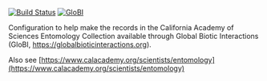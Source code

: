 [![Build Status](https://travis-ci.com/globalbioticinteractions/cas-ent.svg)](https://travis-ci.com/globalbioticinteractions/cas-ent) [![GloBI](http://api.globalbioticinteractions.org/interaction.svg?accordingTo=globi:globalbioticinteractions/cas-ent)](http://globalbioticinteractions.org/?accordingTo=globi:globalbioticinteractions/cas-ent) 


Configuration to help make the records in the California Academy of Sciences Entomology Collection available through Global Biotic Interactions (GloBI, https://globalbioticinteractions.org). 

Also see [https://www.calacademy.org/scientists/entomology](https://www.calacademy.org/scientists/entomology)
